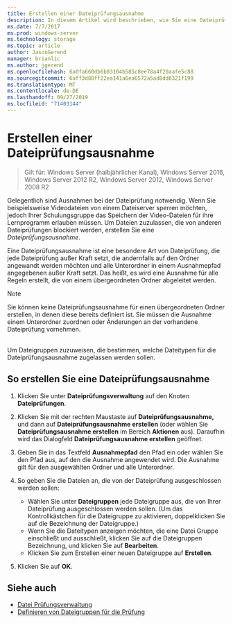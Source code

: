 ```yaml
---
title: Erstellen einer Dateiprüfungsausnahme
description: In diesem Artikel wird beschrieben, wie Sie eine Dateiprüfungsausnahme erstellen
ms.date: 7/7/2017
ms.prod: windows-server
ms.technology: storage
ms.topic: article
author: JasonGerend
manager: brianlic
ms.author: jgerend
ms.openlocfilehash: 6a0fa660db6b03104b585c8ee78a4f20aafe5c88
ms.sourcegitcommit: 6aff3d88ff22ea141a6ea6572a5ad8dd6321f199
ms.translationtype: MT
ms.contentlocale: de-DE
ms.lasthandoff: 09/27/2019
ms.locfileid: "71403144"
---
```

# <a name="create-a-file-screen-exception"></a>Erstellen einer Dateiprüfungsausnahme

> Gilt für: Windows Server (halbjährlicher Kanal), Windows Server 2016, Windows Server 2012 R2, Windows Server 2012, Windows Server 2008 R2

Gelegentlich sind Ausnahmen bei der Dateiprüfung notwendig. Wenn Sie beispielsweise Videodateien von einem Dateiserver sperren möchten, jedoch Ihrer Schulungsgruppe das Speichern der Video-Dateien für ihre Lernprogramm erlauben müssen. Um Dateien zuzulassen, die von anderen Dateiprüfungen blockiert werden, erstellen Sie eine *Dateiprüfungsausnahme*.

Eine Dateiprüfungsausnahme ist eine besondere Art von Dateiprüfung, die jede Dateiprüfung außer Kraft setzt, die andernfalls auf den Ordner angewandt werden möchten und alle Unterordner in einem Ausnahmepfad angegebenen außer Kraft setzt. Das heißt, es wird eine Ausnahme für alle Regeln erstellt, die von einem übergeordneten Ordner abgeleitet werden.

> [!Note]
> Sie können keine Dateiprüfungsausnahme für einen übergeordneten Ordner erstellen, in denen diese bereits definiert ist. Sie müssen die Ausnahme einem Unterordner zuordnen oder Änderungen an der vorhandene Dateiprüfung vornehmen.

<br />
Um Dateigruppen zuzuweisen, die bestimmen, welche Dateitypen für die Dateiprüfungsausnahme zugelassen werden sollen.

## <a name="to-create-a-file-screen-exception"></a>So erstellen Sie eine Dateiprüfungsausnahme

1.  Klicken Sie unter **Dateiprüfungsverwaltung** auf den Knoten **Dateiprüfungen**.

2.  Klicken Sie mit der rechten Maustaste auf **Dateiprüfungsausnahme,** und dann auf **Dateiprüfungsausnahme erstellen** (oder wählen Sie **Dateiprüfungsausnahme erstellen** im Bereich **Aktionen** aus). Daraufhin wird das Dialogfeld **Dateiprüfungsausnahme erstellen** geöffnet.

3.  Geben Sie in das Textfeld **Ausnahmepfad** den Pfad ein oder wählen Sie den Pfad aus, auf den die Ausnahme angewendet wird. Die Ausnahme gilt für den ausgewählten Ordner und alle Unterordner.

4.  So geben Sie die Dateien an, die von der Dateiprüfung ausgeschlossen werden sollen:

    -   Wählen Sie unter **Dateigruppen** jede Dateigruppe aus, die von Ihrer Dateiprüfung ausgeschlossen werden sollen. (Um das Kontrollkästchen für die Dateigruppe zu aktivieren, doppelklicken Sie auf die Bezeichnung der Dateigruppe.)
    -   Wenn Sie die Dateitypen anzeigen möchten, die eine Datei Gruppe einschließt und ausschließt, klicken Sie auf die Dateigruppen Bezeichnung, und klicken Sie auf **Bearbeiten**.
    -   Klicken Sie zum Erstellen einer neuen Dateigruppe auf **Erstellen**.

5.  Klicken Sie auf **OK**.

## <a name="see-also"></a>Siehe auch

-   [Datei Prüfungsverwaltung](file-screening-management.md)
-   [Definieren von Dateigruppen für die Prüfung](define-file-groups-for-screening.md)


